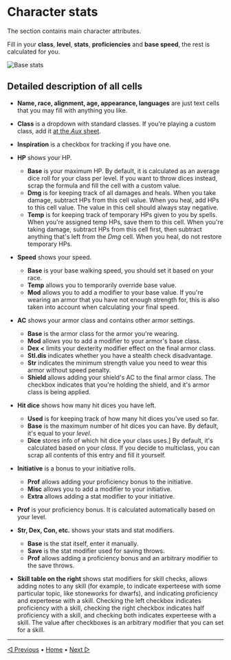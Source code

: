 # Character stats

The section contains main character attributes.

Fill in your **class**, **level**, **stats**, **proficiencies** and **base speed**,
the rest is calculated for you.

<img alt="Base stats" src="https://user-images.githubusercontent.com/81165235/176145013-fbf8d632-1a47-4fd2-98fd-1003e09715b2.png">

## Detailed description of all cells

- **Name, race, alignment, age, appearance, languages** are just text cells that you may fill with anything you like.

- **Class** is a dropdown with standard classes. If you're playing a custom class,
  add it [at the *Aux* sheet](./08_aux_sheet_and_formulas.md).

- **Inspiration** is a checkbox for tracking if you have one.

- **HP** shows your HP.
  - **Base** is your maximum HP.
    By default, it is calculated as an average dice roll for your class per level.
    If you want to throw dices instead, scrap the formula and fill the cell with a custom value.
  - **Dmg** is for keeping track of all damages and heals.
    When you take damage, subtract HPs from this cell value.
    When you heal, add HPs to this cell value.
    The value in this cell should always stay negative.
  - **Temp** is for keeping track of temporary HPs given to you by spells.
    When you're assigned temp HPs, save them to this cell.
    When you're taking damage, subtract HPs from this cell first,
    then subtract anything that's left from the *Dmg* cell.
    When you heal, do not restore temporary HPs.

- **Speed** shows your speed.
  - **Base** is your base walking speed, you should set it based on your race.
  - **Temp** allows you to temporarily override base value.
  - **Mod** allows you to add a modifier to your base value.
    If you're wearing an armor that you have not enough strength for,
    this is also taken into account when calculating your final speed.

- **AC** shows your armor class and contains other armor settings.
  - **Base** is the armor class for the armor you're wearing.
  - **Mod** allows you to add a modifier to your armor's base class.
  - **Dex <** limits your dexterity modifier effect on the final armor class.
  - **Stl.dis** indicates whether you have a stealth check disadvantage.
  - **Str** indicates the minimum strength value you need to wear this armor without speed penalty.
  - **Shield** allows adding your shield's AC to the final armor class.
    The checkbox indicates that you're holding the shield, and it's armor class is being applied.

- **Hit dice** shows how many hit dices you have left.
  - **Used** is for keeping track of how many hit dices you've used so far.
  - **Base** is the maximum number of hit dices you can have.
      By default, it's equal to your *level*.
  - **Dice** stores info of which hit dice your class uses.]
    By default, it's calculated based on your *class*.
    If you decide to multiclass, you can scrap all contents of this entry and fill it yourself.

- **Initiative** is a bonus to your initiative rolls.
  - **Prof** allows adding your proficiency bonus to the initiative.
  - **Misc** allows you to add a modifier to your initiative.
  - **Extra** allows adding a stat modifier to your initiative.

- **Prof** is your proficiency bonus.
  It is calculated automatically based on your level.

- **Str, Dex, Con, etc.** shows your stats and stat modifiers.
  - **Base** is the stat itself, enter it manually.
  - **Save** is the stat modifier used for saving throws.
  - **Prof** allows adding a proficiency bonus and an arbitrary modifier to the save throws.

- **Skill table on the right** shows stat modifiers for skill checks,
  allows adding notes to any skill
  (for example, to indicate experteese with some particular topic, like stoneworks for dwarfs),
  and indicating proficiency and experteese with a skill.
  Checking the left checkbox indicates proficiency with a skill,
  checking the right checkbox indicates half proficiency with a skill,
  and checking both indicates experteese with a skill.
  The value after checkboxes is an arbitrary modifier that you can set for a skill.

----

[◁ Previous](./01_intro.md) • [Home](../README.md) • [Next ▷](./03_features_and_notes.md)
